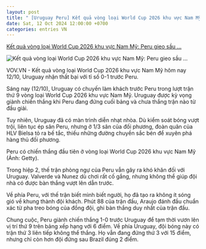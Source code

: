 ```yaml
---
layout: post
title: " [Uruguay Peru] Kết quả vòng loại World Cup 2026 khu vực Nam Mỹ: Peru gieo sầu ..."
date: Sat, 12 Oct 2024 12:00:00 +0700
categories: entries VN
---
```

[Kết quả vòng loại World Cup 2026 khu vực Nam Mỹ: Peru gieo sầu ...](https://vov.vn/the-thao/ket-qua-vong-loai-world-cup-2026-khu-vuc-nam-my-peru-gieo-sau-cho-uruguay-post1127916.vov)

![Kết quả vòng loại World Cup 2026 khu vực Nam Mỹ: Peru gieo sầu ...](https://vov-media.emitech.vn/sites/default/files/styles/og_image/public/2024-10/peru.jpg?v=1728711024)

VOV.VN - Kết quả vòng loại World Cup 2026 khu vực Nam Mỹ hôm nay 12/10, Uruguay nhận thất bại với tỉ số 0-1 trước Peru.

Sáng nay (12/10), Uruguay có chuyến làm khách trước Peru trong lượt trận thứ 9 vòng loại World Cup 2026 khu vực Nam Mỹ. Uruguay được kỳ vọng giành chiến thắng khi Peru đang đứng cuối bảng và chưa thắng trận nào từ đầu giải.

Tuy nhiên, Uruguay đã có màn trình diễn nhạt nhòa. Dù kiểm soát bóng vượt trội, liên tục ép sân Peru, nhưng ở 1/3 sân của đối phương, đoàn quân của HLV Bielsa tỏ ra bế tắc, thiếu những đường chuyền sắc bén để xuyên phá hàng thủ đối phương.

Peru có chiến thắng đầu tiên ở vòng loại World Cup 2026 khu vực Nam Mỹ (Ảnh: Getty).

Trong hiệp 2, thế trận phòng ngự của Peru vẫn gây ra khó khăn đối với Uruguay. Valverde và Nunez dù chơi rất cố gắng, nhưng không thể giúp đội nhà có được bàn thắng vượt lên dẫn trước.

Về phía Peru, với thế trận biết mình biết người, họ đã tạo ra không ít sóng gió về khung thành đội khách. Phút 88 của trận đấu, Araujo đánh đầu chuẩn xác từ pha treo bóng của đồng đội, ghi bàn thắng duy nhất của trận đấu.

Chung cuộc, Peru giành chiến thắng 1-0 trước Uruguay để tạm thời vươn lên vị trí thứ 9 trên bảng xếp hạng với 6 điểm. Về phía Uruguay, đội bóng này có trận thứ 3 liên tiếp không thể thắng. Họ vẫn đang đứng thứ 3 với 15 điểm, nhưng chỉ còn hơn đội đứng sau Brazil đúng 2 điểm.

